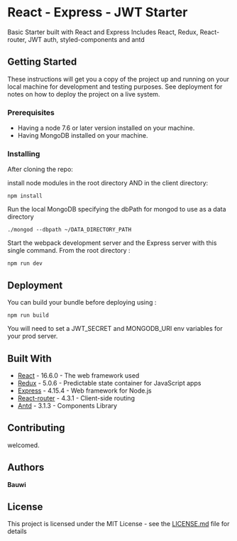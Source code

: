 # React - Express - JWT Starter

Basic Starter built with React and Express
Includes React, Redux, React-router, JWT auth, styled-components and antd

## [](https://github.com/Bauwi/react-express-jwt-starter/blob/master/readme.md#getting-started)Getting Started

These instructions will get you a copy of the project up and running on your local machine for development and testing purposes. See deployment for notes on how to deploy the project on a live system.

### [](https://github.com/Bauwi/react-express-jwt-starter/blob/master/readme.md#prerequisites)Prerequisites

- Having a node 7.6 or later version installed on your machine.
- Having MongoDB installed on your machine.

### [](https://github.com/Bauwi/react-express-jwt-starter/blob/master/readme.md#installing)Installing

After cloning the repo:

install node modules in the root directory AND in the client directory:

```
npm install
```

Run the local MongoDB specifying the dbPath for mongod to use as a data directory

```
./mongod --dbpath ~/DATA_DIRECTORY_PATH
```

Start the webpack development server and the Express server with this single command. From the root directory :

```
npm run dev
```

## [](https://github.com/Bauwi/react-express-jwt-starter/blob/master/readme.md#deployment)Deployment

You can build your bundle before deploying using :

```
npm run build
```

You will need to set a JWT_SECRET and MONGODB_URI env variables for your prod server.

## [](https://github.com/Bauwi/react-express-jwt-starter/blob/master/readme.md#built-with)Built With

- [React](https://reactjs.org/) - 16.6.0 - The web framework used
- [Redux](https://redux.js.org/) - 5.0.6 - Predictable state container for JavaScript apps
- [Express](http://expressjs.com/) - 4.15.4 - Web framework for Node.js
- [React-router](https://reacttraining.com/react-router/core/guides/philosophy) - 4.3.1 - Client-side routing
- [Antd](https://ant.design/docs/spec/introduce) - 3.1.3 - Components Library

## [](https://github.com/Bauwi/react-express-jwt-starter/blob/master/readme.md#contributing)Contributing

welcomed.

## [](https://github.com/Bauwi/react-express-jwt-starter/blob/master/readme.md#authors)Authors

**Bauwi**

## [](https://github.com/Bauwi/react-express-jwt-starter/blob/master/readme.md#license)License

This project is licensed under the MIT License - see the [LICENSE.md](https://github.com/Bauwi/node-redux-chat-app/blob/master/LICENSE.md) file for details
